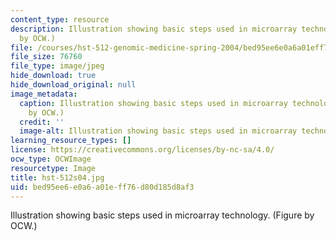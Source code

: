 ```yaml
---
content_type: resource
description: Illustration showing basic steps used in microarray technology. (Figure
  by OCW.)
file: /courses/hst-512-genomic-medicine-spring-2004/bed95ee6e0a6a01eff76d80d185d8af3_hst-512s04.jpg
file_size: 76760
file_type: image/jpeg
hide_download: true
hide_download_original: null
image_metadata:
  caption: Illustration showing basic steps used in microarray technology. (Figure
    by OCW.)
  credit: ''
  image-alt: Illustration showing basic steps used in microarray technology.
learning_resource_types: []
license: https://creativecommons.org/licenses/by-nc-sa/4.0/
ocw_type: OCWImage
resourcetype: Image
title: hst-512s04.jpg
uid: bed95ee6-e0a6-a01e-ff76-d80d185d8af3
---
```

Illustration showing basic steps used in microarray technology. (Figure by OCW.)
